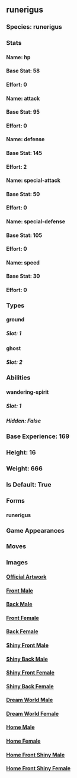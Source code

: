 ## runerigus
### Species: runerigus
### Stats
#### Name: hp
#### Base Stat: 58
#### Effort: 0
#### Name: attack
#### Base Stat: 95
#### Effort: 0
#### Name: defense
#### Base Stat: 145
#### Effort: 2
#### Name: special-attack
#### Base Stat: 50
#### Effort: 0
#### Name: special-defense
#### Base Stat: 105
#### Effort: 0
#### Name: speed
#### Base Stat: 30
#### Effort: 0
### Types
#### ground
##### Slot: 1
#### ghost
##### Slot: 2
### Abilities
#### wandering-spirit
##### Slot: 1
##### Hidden: False
### Base Experience: 169
### Height: 16
### Weight: 666
### Is Default: True
### Forms
#### runerigus
### Game Appearances
### Moves
### Images
#### [Official Artwork](https://raw.githubusercontent.com/PokeAPI/sprites/master/sprites/pokemon/other/official-artwork/867.png)
#### [Front Male](https://raw.githubusercontent.com/PokeAPI/sprites/master/sprites/pokemon/867.png)
#### [Back Male](https://raw.githubusercontent.com/PokeAPI/sprites/master/sprites/pokemon/back/867.png)
#### [Front Female](None)
#### [Back Female](None)
#### [Shiny Front Male](https://raw.githubusercontent.com/PokeAPI/sprites/master/sprites/pokemon/shiny/867.png)
#### [Shiny Back Male](https://raw.githubusercontent.com/PokeAPI/sprites/master/sprites/pokemon/back/867.png)
#### [Shiny Front Female](None)
#### [Shiny Back Female](None)
#### [Dream World Male](None)
#### [Dream World Female](None)
#### [Home Male](https://raw.githubusercontent.com/PokeAPI/sprites/master/sprites/pokemon/other/home/867.png)
#### [Home Female](None)
#### [Home Front Shiny Male](https://raw.githubusercontent.com/PokeAPI/sprites/master/sprites/pokemon/other/home/shiny/867.png)
#### [Home Front Shiny Female](None)